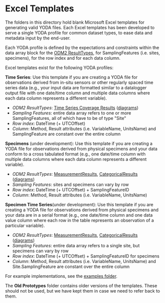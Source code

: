 Excel Templates
===============
The folders in this directory hold blank Microsoft Excel templates for generating valid YODA files. Each Excel templates has been developed to serve a single YODA profile for common dataset types, to ease data and metadata input by the end-user.

Each YODA profile is defined by the expectations and constraints within the data array block for the [ODM2 ResultTypes](https://github.com/ODM2/ODM2/blob/master/doc/ODM2Docs/ext_results.md), for SamplingFeatures (i.e. sites, specimens), for the row index and for each data column.

Excel templates exist for the following YODA profiles:

**Time Series**: Use this template if you are creating a YODA file for observations derived from in-situ sensors or other regularly spaced time series data (e.g., your input data are formatted similar to a datalogger output file with one date/time column and multiple data columns where each data column represents a different variable).

* *ODM2 ResultTypes*: [Time Series Coverage Results](https://github.com/ODM2/ODM2/blob/master/doc/ODM2Docs/ext_results_timeseries.md) ([diagrams](http://odm2.github.io/ODM2/schemas/ODM2_Current/diagrams/ODM2Results.html))
* *Sampling Features*: entire data array refers to one or more SamplingFeatures, all of which have to be of type "Site"
* *Row index*: DateTime (+ UTCOffset)
* *Column*: Method, Result attributes (i.e. VariableName, UnitsName) and SamplingFeature are constant over the entire column

**Specimens** (under development):  Use this template if you are creating a YODA file for observations derived from physical specimens and your data conform to a cross tabulated format (e.g., one date/time column with multiple data columns where each data column represents a different variable).

* *ODM2 ResultTypes*: [MeasurementResults](https://github.com/ODM2/ODM2/blob/master/doc/ODM2Docs/ext_results_measurement.md), [CategoricalResults](https://github.com/ODM2/ODM2/blob/master/doc/ODM2Docs/ext_results_categorical.md) ([diagrams](http://odm2.github.io/ODM2/schemas/ODM2_Current/diagrams/ODM2Results.html))
* *Sampling Features*: sites and specimens can vary by row
* *Row index*: DateTime (+ UTCOffset) + SamplingFeatureID
* *Column*: Method, Result attributes (i.e. VariableName, UnitsName)

**Specimen Time Series**(under development):  Use this template if you are creating a YODA file for observations derived from physical specimens and your data are in a serial format (e.g., one date/time column and one data value column where each row in the table represents an observation of a particular variable).

* *ODM2 ResultTypes*: [MeasurementResults](https://github.com/ODM2/ODM2/blob/master/doc/ODM2Docs/ext_results_measurement.md), [CategoricalResults](https://github.com/ODM2/ODM2/blob/master/doc/ODM2Docs/ext_results_categorical.md) ([diagrams](http://odm2.github.io/ODM2/schemas/ODM2_Current/diagrams/ODM2Results.html))
* *Sampling Features*: entire data array refers to a single site, but specimens can vary by row
* *Row index*: DateTime (+ UTCOffset) + SamplingFeatureID for specimens
* *Column*: Method, Result attributes (i.e. VariableName, UnitsName) and Site.SamplingFeature are constant over the entire column

For example implementations, see the [examples folder](https://github.com/ODM2/YODA-File/tree/master/examples).

The **Old Prototypes** folder contains older versions of the templates.  These should not be used, but we have kept them in case we need to refer back to them.
